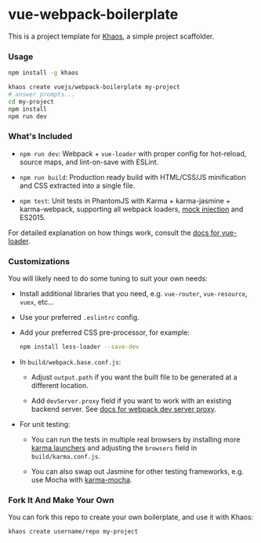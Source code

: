 # vue-webpack-boilerplate

This is a project template for [Khaos](https://github.com/segmentio/khaos), a simple project scaffolder.

### Usage

``` bash
npm install -g khaos
```

``` bash
khaos create vuejs/webpack-boilerplate my-project
# answer prompts...
cd my-project
npm install
npm run dev
```

### What's Included

- `npm run dev`: Webpack + `vue-loader` with proper config for hot-reload, source maps, and lint-on-save with ESLint.

- `npm run build`: Production ready build with HTML/CSS/JS minification and CSS extracted into a single file.

- `npm test`: Unit tests in PhantomJS with Karma + karma-jasmine + karma-webpack, supporting all webpack loaders, [mock injection](http://vuejs.github.io/vue-loader/workflow/testing-with-mocks.html) and ES2015.

For detailed explanation on how things work, consult the [docs for vue-loader](http://vuejs.github.io/vue-loader).

### Customizations

You will likely need to do some tuning to suit your own needs:

- Install additional libraries that you need, e.g. `vue-router`, `vue-resource`, `vuex`, etc...

- Use your preferred `.eslintrc` config.

- Add your preferred CSS pre-processor, for example:

  ``` bash
  npm install less-loader --save-dev
  ```

- In `build/webpack.base.conf.js`:

  - Adjust `output.path` if you want the built file to be generated at a different location.

  - Add `devServer.proxy` field if you want to work with an existing backend server. See [docs for webpack dev server proxy](https://webpack.github.io/docs/webpack-dev-server.html#proxy).

- For unit testing:

  - You can run the tests in multiple real browsers by installing more [karma launchers](http://karma-runner.github.io/0.13/config/browsers.html) and adjusting the `browsers` field in `build/karma.conf.js`.

  - You can also swap out Jasmine for other testing frameworks, e.g. use Mocha with [karma-mocha](https://github.com/karma-runner/karma-mocha).

### Fork It And Make Your Own

You can fork this repo to create your own boilerplate, and use it with Khaos:

``` bash
khaos create username/repo my-project
```
